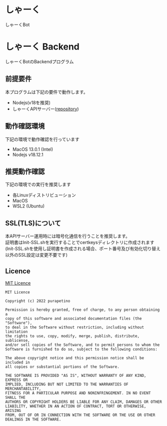 # しゃーく

しゃーくBot

# しゃーく Backend

しゃーくBotのBackendプログラム

## 前提要件

本プログラムは下記の要件で動作します。

- Nodejs(v18を推奨)
- しゃーくAPIサーバー([repository](https://github.com/SharkDiscordBot/Shark-API))

## 動作確認環境

下記の環境で動作確認を行っています

- MacOS 13.0.1 (Intel)
- Nodejs v18.12.1

## 推奨動作確認

下記の環境での実行を推奨します

- 各Linuxディストリビューション
- MacOS
- WSL2 (Ubuntu)

## SSL(TLS)について

本APIサーバー運用時には暗号化通信を行うことを推奨します。 <br>
証明書はInit-SSL.shを実行することでcertkeysディレクトリに作成されます(Init-SSL.shを使用し証明書を作成される場合、ポート番号及び有効化切り替え以外のSSL設定は変更不要です)

## Licence

[MIT Licence](./LICENCE)

```
MIT Licence

Copyright (c) 2022 purapetino 

Permission is hereby granted, free of charge, to any person obtaining a
copy of this software and associated documentation files (the "Software"),
to deal in the Software without restriction, including without limitation
the rights to use, copy, modify, merge, publish, distribute, sublicense,
and/or sell copies of the Software, and to permit persons to whom the
Software is furnished to do so, subject to the following conditions:

The above copyright notice and this permission notice shall be included in
all copies or substantial portions of the Software.

THE SOFTWARE IS PROVIDED "AS IS", WITHOUT WARRANTY OF ANY KIND, EXPRESS OR
IMPLIED, INCLUDING BUT NOT LIMITED TO THE WARRANTIES OF MERCHANTABILITY,
FITNESS FOR A PARTICULAR PURPOSE AND NONINFRINGEMENT. IN NO EVENT SHALL THE
AUTHORS OR COPYRIGHT HOLDERS BE LIABLE FOR ANY CLAIM, DAMAGES OR OTHER
LIABILITY, WHETHER IN AN ACTION OF CONTRACT, TORT OR OTHERWISE, ARISING
FROM, OUT OF OR IN CONNECTION WITH THE SOFTWARE OR THE USE OR OTHER
DEALINGS IN THE SOFTWARE.
```